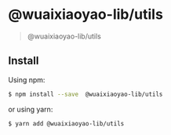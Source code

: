 # @wuaixiaoyao-lib/utils
> @wuaixiaoyao-lib/utils

## Install

Using npm:

```bash
$ npm install --save  @wuaixiaoyao-lib/utils
```

or using yarn:

```bash
$ yarn add @wuaixiaoyao-lib/utils
```